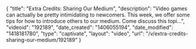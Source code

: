 {
    "title": "Extra Credits: Sharing Our Medium",
    "description": "Video games can actually be pretty intimidating to newcomers. This week, we offer some tips for how to introduce others to our medium. Come discuss this topi...",
    "videoid": "192189",
    "date_created": "1406055194",
    "date_modified": "1418181780",
    "type": "captivate",
    "layout": "video",
    "url": "\/v\/extra-credits-sharing-our-medium\/192189"
}